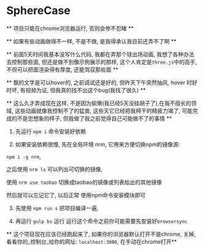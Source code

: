 # SphereCase

** 项目只能在chrome浏览器运行, 否则会惨不忍睹 **

** 如果有些动画做得不一样, 不是不做, 是我得承认我目前还弄不了啊 **

** 前面5天时间我基本没写什么代码, 我都在弄那个球出场动画, 我想了各种办法去控制那些面, 但还是做不到像示例展示的那样, 这个人肯定是`three.js`中的高手, 不但可以把面渲染得有厚度, 还能驾驭那些面 **

** 飘的文字是可以hover的, 之前调试还是好的, 但昨天下午突然抽风, hover 时好时坏, 有视频为证, 但我真的找不出这个bug(我找了很久) **

** 这么久才弄成现在这样, 不是因为偷懒(我已经5天没挂胡子了),在我不擅长的领域, 这些动画就像我控制不了的猛兽, 这些天它已经把我榨干的精疲力竭了, 可能完成的不是您想象的样子, 但我做了我之前觉得自己可能做不了的事情 **

1. 先运行 `npm i` 命令安装好依赖

2. 如果安装依赖很慢, 先在全局环境 nrm, 它用来方便切换npm的镜像源:

`npm i -g nrm`,

之后使用 `nrm ls` 可以列出可切换的镜像,

使用 `nrm use taobao` 切换成taobao的镜像或列表给出的其他镜像

然后就可以忘记它了, 以后正常 使用npm命令安装模块即可

3. 先使用 `npm run s` 把项目编译一遍,

4. 再运行 `gulp bs` 运行 运行这个命令之前你可能需要先安装好`browsersync`

** 这个项目现在应该已经跑起来了, 如果你的浏览器默认打开不是chrome, 关掉, 看看你的_控制台_给你的网址: `localhost:3000`, 在手动在chrome打开**
